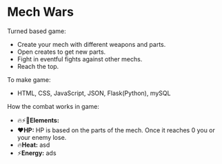 # Mech Wars

Turned based game:
- Create your mech with different weapons and parts.
- Open creates to get new parts.
- Fight in eventful fights against other mechs.
- Reach the top.


To make game:
- HTML, CSS, JavaScript, JSON, Flask(Python), mySQL


How the combat works in game:
 - 🔥⚡💪**Elements:**
 - ❤️**HP:** HP is based on the parts of the mech. Once it reaches 0 you or your enemy lose.
 - 🔥**Heat:** asd
 - ⚡**Energy:** ads
